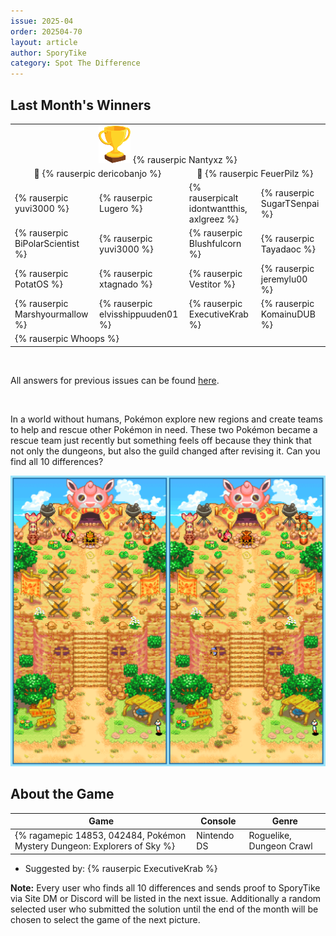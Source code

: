 ```yaml
---
issue: 2025-04
order: 202504-70
layout: article
author: SporyTike
category: Spot The Difference
---
```


## Last Month's Winners

<table><tbody>
  <tr>
    <td colspan="4" style="text-align: center; vertical-align: middle;"><div class="bingo-winner-small"><img src="../../img/trophy_small.png"/> {% rauserpic Nantyxz %}</div></td>
  </tr>
  <tr>
    <td colspan="2" style="text-align: center; vertical-align: middle;">🥈 {% rauserpic dericobanjo %}</td>
    <td colspan="2" style="text-align: center; vertical-align: middle;">🥉 {% rauserpic FeuerPilz %}</td>
  </tr>
  <tr>
    <td>{% rauserpic yuvi3000 %}</td>
    <td>{% rauserpic Lugero %}</td>
    <td>{% rauserpicalt idontwantthis, axlgreez %}</td>
    <td>{% rauserpic SugarTSenpai %}</td>
  </tr>
  <tr>
    <td>{% rauserpic BiPolarScientist %}</td>
    <td>{% rauserpic yuvi3000 %}</td>
    <td>{% rauserpic Blushfulcorn %}</td>
    <td>{% rauserpic Tayadaoc %}</td>
  </tr>
  <tr>
    <td>{% rauserpic PotatOS %}</td>
    <td>{% rauserpic xtagnado %}</td>
    <td>{% rauserpic Vestitor %}</td>
    <td>{% rauserpic jeremylu00 %}</td>
  </tr>
  <tr>
    <td>{% rauserpic Marshyourmallow %}</td>
    <td>{% rauserpic elvisshippuuden01 %}</td>
    <td>{% rauserpic ExecutiveKrab %}</td>
    <td>{% rauserpic KomainuDUB %}</td>
  </tr>
  <tr>
    <td colspan=4>{% rauserpic Whoops %}</td>
  </tr>
</tbody></table>

<br>

All answers for previous issues can be found [here](../spot-the-diff-answers.html).

<br>

In a world without humans, Pokémon explore new regions and create teams to help and rescue other Pokémon in need. These two Pokémon became a rescue team just recently but something feels off because they think that not only the dungeons, but also the guild changed after revising it. Can you find all 10 differences?

<p align="center">
  <img src="img/Fun/SpotTheDifference.png" />
</p>

## About the Game

| Game                                                                     | Console     | Genre                    |
| ------------------------------------------------------------------------ | ----------- | ------------------------ |
| {% ragamepic 14853, 042484, Pokémon Mystery Dungeon: Explorers of Sky %} | Nintendo DS | Roguelike, Dungeon Crawl |

* Suggested by: {% rauserpic ExecutiveKrab %}

**Note:** Every user who finds all 10 differences and sends proof to SporyTike via Site DM or Discord will be listed in the next issue. Additionally a random selected user who submitted the solution until the end of the month will be chosen to select the game of the next picture.

